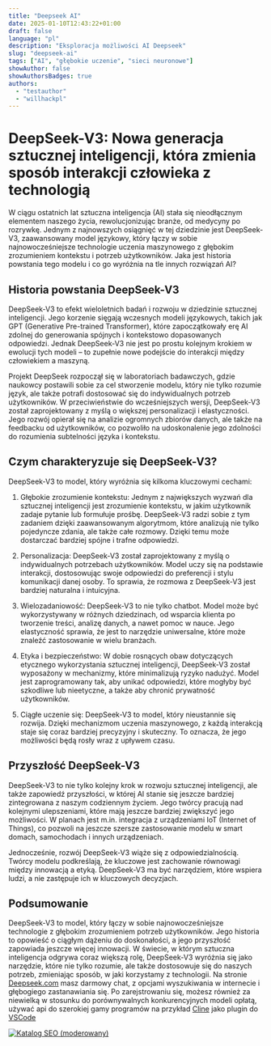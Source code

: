 ```yaml
---
title: "Deepseek AI"
date: 2025-01-10T12:43:22+01:00
draft: false
language: "pl"
description: "Eksploracja możliwości AI Deepseek"
slug: "deepseek-ai"
tags: ["AI", "głębokie uczenie", "sieci neuronowe"]
showAuthor: false
showAuthorsBadges: true
authors:
  - "testauthor"
  - "willhackpl"
---
```


# DeepSeek-V3: Nowa generacja sztucznej inteligencji, która zmienia sposób interakcji człowieka z technologią

W ciągu ostatnich lat sztuczna inteligencja (AI) stała się nieodłącznym elementem naszego życia, rewolucjonizując branże, od medycyny po rozrywkę. Jednym z najnowszych osiągnięć w tej dziedzinie jest DeepSeek-V3, zaawansowany model językowy, który łączy w sobie najnowocześniejsze technologie uczenia maszynowego z głębokim zrozumieniem kontekstu i potrzeb użytkowników. Jaka jest historia powstania tego modelu i co go wyróżnia na tle innych rozwiązań AI?

## Historia powstania DeepSeek-V3

DeepSeek-V3 to efekt wieloletnich badań i rozwoju w dziedzinie sztucznej inteligencji. Jego korzenie sięgają wczesnych modeli językowych, takich jak GPT (Generative Pre-trained Transformer), które zapoczątkowały erę AI zdolnej do generowania spójnych i kontekstowo dopasowanych odpowiedzi. Jednak DeepSeek-V3 nie jest po prostu kolejnym krokiem w ewolucji tych modeli – to zupełnie nowe podejście do interakcji między człowiekiem a maszyną.

Projekt DeepSeek rozpoczął się w laboratoriach badawczych, gdzie naukowcy postawili sobie za cel stworzenie modelu, który nie tylko rozumie język, ale także potrafi dostosować się do indywidualnych potrzeb użytkowników. W przeciwieństwie do wcześniejszych wersji, DeepSeek-V3 został zaprojektowany z myślą o większej personalizacji i elastyczności. Jego rozwój opierał się na analizie ogromnych zbiorów danych, ale także na feedbacku od użytkowników, co pozwoliło na udoskonalenie jego zdolności do rozumienia subtelności języka i kontekstu.

## Czym charakteryzuje się DeepSeek-V3?

DeepSeek-V3 to model, który wyróżnia się kilkoma kluczowymi cechami:

1. Głębokie zrozumienie kontekstu: Jednym z największych wyzwań dla sztucznej inteligencji jest zrozumienie kontekstu, w jakim użytkownik zadaje pytanie lub formułuje prośbę. DeepSeek-V3 radzi sobie z tym zadaniem dzięki zaawansowanym algorytmom, które analizują nie tylko pojedyncze zdania, ale także całe rozmowy. Dzięki temu może dostarczać bardziej spójne i trafne odpowiedzi.

2. Personalizacja: DeepSeek-V3 został zaprojektowany z myślą o indywidualnych potrzebach użytkowników. Model uczy się na podstawie interakcji, dostosowując swoje odpowiedzi do preferencji i stylu komunikacji danej osoby. To sprawia, że rozmowa z DeepSeek-V3 jest bardziej naturalna i intuicyjna.

3. Wielozadaniowość: DeepSeek-V3 to nie tylko chatbot. Model może być wykorzystywany w różnych dziedzinach, od wsparcia klienta po tworzenie treści, analizę danych, a nawet pomoc w nauce. Jego elastyczność sprawia, że jest to narzędzie uniwersalne, które może znaleźć zastosowanie w wielu branżach.

4. Etyka i bezpieczeństwo: W dobie rosnących obaw dotyczących etycznego wykorzystania sztucznej inteligencji, DeepSeek-V3 został wyposażony w mechanizmy, które minimalizują ryzyko nadużyć. Model jest zaprogramowany tak, aby unikać odpowiedzi, które mogłyby być szkodliwe lub nieetyczne, a także aby chronić prywatność użytkowników.

5. Ciągłe uczenie się: DeepSeek-V3 to model, który nieustannie się rozwija. Dzięki mechanizmom uczenia maszynowego, z każdą interakcją staje się coraz bardziej precyzyjny i skuteczny. To oznacza, że jego możliwości będą rosły wraz z upływem czasu.

## Przyszłość DeepSeek-V3

DeepSeek-V3 to nie tylko kolejny krok w rozwoju sztucznej inteligencji, ale także zapowiedź przyszłości, w której AI stanie się jeszcze bardziej zintegrowana z naszym codziennym życiem. Jego twórcy pracują nad kolejnymi ulepszeniami, które mają jeszcze bardziej zwiększyć jego możliwości. W planach jest m.in. integracja z urządzeniami IoT (Internet of Things), co pozwoli na jeszcze szersze zastosowanie modelu w smart domach, samochodach i innych urządzeniach.

Jednocześnie, rozwój DeepSeek-V3 wiąże się z odpowiedzialnością. Twórcy modelu podkreślają, że kluczowe jest zachowanie równowagi między innowacją a etyką. DeepSeek-V3 ma być narzędziem, które wspiera ludzi, a nie zastępuje ich w kluczowych decyzjach.

## Podsumowanie
DeepSeek-V3 to model, który łączy w sobie najnowocześniejsze technologie z głębokim zrozumieniem potrzeb użytkowników. Jego historia to opowieść o ciągłym dążeniu do doskonałości, a jego przyszłość zapowiada jeszcze więcej innowacji. W świecie, w którym sztuczna inteligencja odgrywa coraz większą rolę, DeepSeek-V3 wyróżnia się jako narzędzie, które nie tylko rozumie, ale także dostosowuje się do naszych potrzeb, zmieniając sposób, w jaki korzystamy z technologii.
Na stronie [Deepseek.com](https://deepseek.com) masz darmowy chat, z opcjami wyszukiwania w internecie i głębogiego zastanawiania się. Po zarejstrowaniu się, możesz również za niewielką w stosunku do porównywalnych konkurencyjnych modeli opłatą, używać api do szerokiej gamy programów na przykład [Cline](https://github.com/nunocoracao/cline) jako plugin do [VSCode](https://code.visualstudio.com/)
 
[![Katalog SEO (moderowany)](https://tff.tf/katalog-seo-antipixel.png "Moderowany katalog stron")](https://katalogseo.net.pl/ "Moderowany katalog stron")
